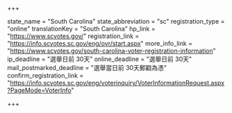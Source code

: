 +++

state_name = "South Carolina"
state_abbreviation = "sc"
registration_type = "online"
translationKey = "South Carolina"
hp_link = "https://www.scvotes.gov/"
registration_link = "https://info.scvotes.sc.gov/eng/ovr/start.aspx"
more_info_link = "https://www.scvotes.gov/south-carolina-voter-registration-information"
ip_deadline = "選舉日前 30天"
online_deadline = "選舉日前 30天"
mail_postmarked_deadline = "選舉當日前 30天郵戳為憑"
confirm_registration_link = "https://info.scvotes.sc.gov/eng/voterinquiry/VoterInformationRequest.aspx?PageMode=VoterInfo"

+++
